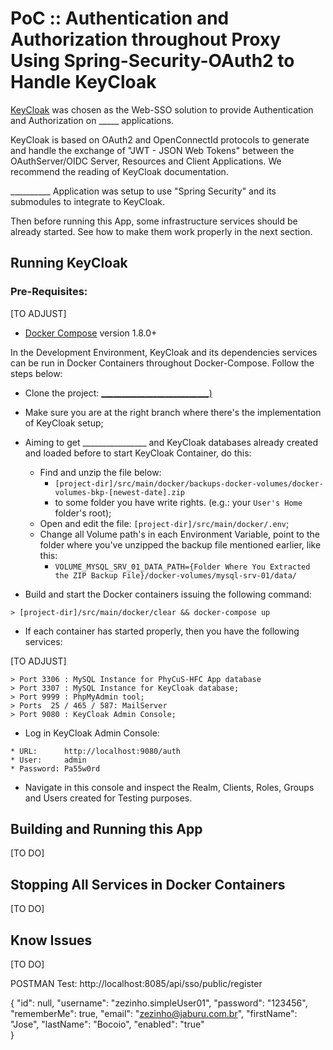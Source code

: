 # PoC :: Authentication and Authorization throughout Proxy Using Spring-Security-OAuth2 to Handle KeyCloak

[KeyCloak](http://www.keycloak.org) was chosen as the Web-SSO solution to provide Authentication and Authorization on _____ applications.

KeyCloak is based on OAuth2 and OpenConnectId protocols to generate and handle the exchange of "JWT - JSON Web Tokens" between the OAuthServer/OIDC Server, Resources and Client Applications. We recommend the reading of KeyCloak documentation. 

__________ Application was setup to use "Spring Security" and its submodules to integrate to KeyCloak.

Then before running this App, some infrastructure services should be already started. See how to make them work properly in the next section.

## Running KeyCloak

### Pre-Requisites:

[TO ADJUST]
 - [Docker Compose](https://docs.docker.com/compose/) version 1.8.0+

In the Development Environment, KeyCloak and its dependencies services can be run in Docker Containers throughout Docker-Compose. Follow the steps below:

- Clone the project: [___________________________)](https://github.com/scout23DF/????.git)
- Make sure you are at the right branch where there's the implementation of KeyCloak setup;   
- Aiming to get ________________ and KeyCloak databases already created and loaded before to start KeyCloak Container, do this:

  * Find and unzip the file below: 
     * `[project-dir]/src/main/docker/backups-docker-volumes/docker-volumes-bkp-[newest-date].zip`
     * to some folder you have write rights. (e.g.: your `User's Home` folder's root);
  * Open and edit the file: `[project-dir]/src/main/docker/.env`;
  * Change all Volume path's in each Environment Variable, point to the folder where you've unzipped the backup file mentioned earlier, like this:
    * `VOLUME_MYSQL_SRV_01_DATA_PATH={Folder Where You Extracted the ZIP Backup File}/docker-volumes/mysql-srv-01/data/`

- Build and start the Docker containers issuing the following command:
````
> [project-dir]/src/main/docker/clear && docker-compose up
````
- If each container has started properly, then you have the following services:

[TO ADJUST]
````
> Port 3306 : MySQL Instance for PhyCuS-HFC App database
> Port 3307 : MySQL Instance for KeyCloak database;
> Port 9999 : PhpMyAdmin tool;
> Ports  25 / 465 / 587: MailServer
> Port 9080 : KeyCloak Admin Console;
````
  
- Log in KeyCloak Admin Console:

````
* URL:      http://localhost:9080/auth
* User:     admin
* Password: Pa55w0rd
````
       
- Navigate in this console and inspect the Realm, Clients, Roles, Groups and Users created for Testing purposes.

## Building and Running this App

[TO DO]

## Stopping All Services in Docker Containers

[TO DO]

## Know Issues

[TO DO]




POSTMAN Test:
http://localhost:8085/api/sso/public/register

{
    "id": null,
    "username": "zezinho.simpleUser01",
    "password": "123456",
    "rememberMe": true,
    "email": "zezinho@jaburu.com.br",
    "firstName": "Jose",
    "lastName": "Bocoio", 
    "enabled": "true"  
}